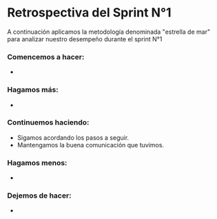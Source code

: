 # Retrospectiva del Sprint N°1

A continuación aplicamos la metodología denominada "estrella de mar" para analizar nuestro desempeño durante el sprint N°1

### Comencemos a hacer:

- 

### Hagamos más:

- 

### Continuemos haciendo:

- Sigamos acordando los pasos a seguir.
- Mantengamos la buena comunicación que tuvimos.

### Hagamos menos:

- 

### Dejemos de hacer:

- 